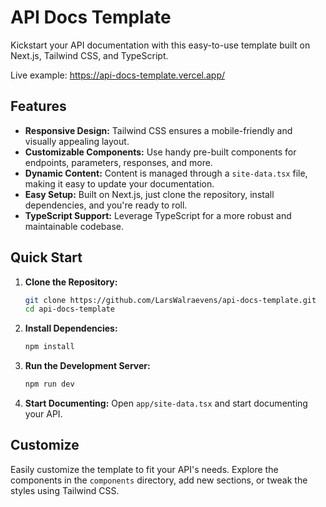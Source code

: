 # API Docs Template

Kickstart your API documentation with this easy-to-use template built on Next.js, Tailwind CSS, and TypeScript.

Live example: https://api-docs-template.vercel.app/ 

## Features

- **Responsive Design:** Tailwind CSS ensures a mobile-friendly and visually appealing layout.
- **Customizable Components:** Use handy pre-built components for endpoints, parameters, responses, and more.
- **Dynamic Content:** Content is managed through a `site-data.tsx` file, making it easy to update your documentation.
- **Easy Setup:** Built on Next.js, just clone the repository, install dependencies, and you're ready to roll.
- **TypeScript Support:** Leverage TypeScript for a more robust and maintainable codebase.

## Quick Start

1. **Clone the Repository:**

    ```bash
    git clone https://github.com/LarsWalraevens/api-docs-template.git
    cd api-docs-template
    ```

2. **Install Dependencies:**

    ```bash
    npm install
    ```

3. **Run the Development Server:**

    ```bash
    npm run dev
    ```

4. **Start Documenting:** Open `app/site-data.tsx` and start documenting your API.

## Customize

Easily customize the template to fit your API's needs. Explore the components in the `components` directory, add new sections, or tweak the styles using Tailwind CSS.
